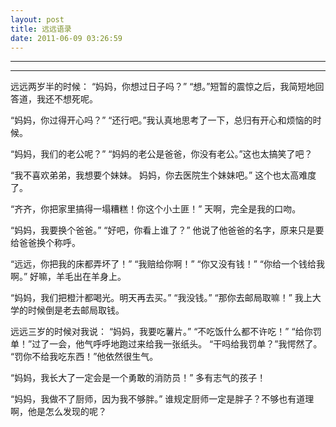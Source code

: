 ```yaml
---
layout: post
title: 远远语录
date: 2011-06-09 03:26:59
---
```


<meta http-equiv='Content-Type' content='text/html; charset=utf-8' />

---

---

远远两岁半的时候：
“妈妈，你想过日子吗？”
“想。”短暂的震惊之后，我简短地回答道，我还不想死呢。

“妈妈，你过得开心吗？”
“还行吧。”我认真地思考了一下，总归有开心和烦恼的时候。

“妈妈，我们的老公呢？”
“妈妈的老公是爸爸，你没有老公。”这也太搞笑了吧？

“我不喜欢弟弟，我想要个妹妹。 妈妈，你去医院生个妹妹吧。”
这个也太高难度了。

“齐齐，你把家里搞得一塌糟糕！你这个小土匪！”
天啊，完全是我的口吻。

“妈妈，我要换个爸爸。”
“好吧，你看上谁了？”
 他说了他爸爸的名字，原来只是要给爸爸换个称呼。

“远远，你把我的床都弄坏了！”
“我赔给你啊！”
“你又没有钱！”
“你给一个钱给我啊。”
好嘛，羊毛出在羊身上。

“妈妈，我们把橙汁都喝光。明天再去买。”
“我没钱。”
“那你去邮局取嘛！”
我上大学的时候倒是老去邮局取钱。

远远三岁的时候对我说：
“妈妈，我要吃薯片。”
“不吃饭什么都不许吃！”
“给你罚单！”过了一会，他气呼呼地跑过来给我一张纸头。
“干吗给我罚单？”我愕然了。
“罚你不给我吃东西！”他依然很生气。

“妈妈，我长大了一定会是一个勇敢的消防员！”
多有志气的孩子！

“妈妈，我做不了厨师，因为我不够胖。”
谁规定厨师一定是胖子？不够也有道理啊，他是怎么发现的呢？


